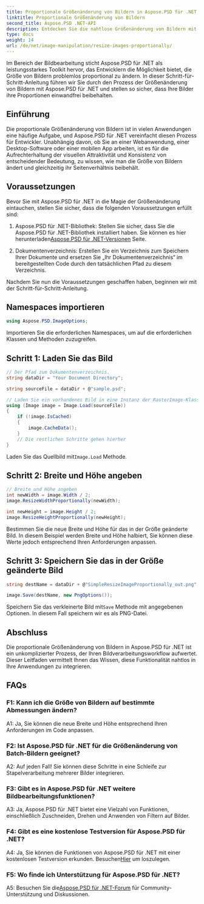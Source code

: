```yaml
---
title: Proportionale Größenänderung von Bildern in Aspose.PSD für .NET
linktitle: Proportionale Größenänderung von Bildern
second_title: Aspose.PSD .NET-API
description: Entdecken Sie die nahtlose Größenänderung von Bildern mit Aspose.PSD für .NET. Laden Sie die Bibliothek herunter, folgen Sie unserem Tutorial und erweitern Sie Ihre Bildverarbeitungsfunktionen.
type: docs
weight: 14
url: /de/net/image-manipulation/resize-images-proportionally/
---
```

Im Bereich der Bildbearbeitung sticht Aspose.PSD für .NET als leistungsstarkes Toolkit hervor, das Entwicklern die Möglichkeit bietet, die Größe von Bildern problemlos proportional zu ändern. In dieser Schritt-für-Schritt-Anleitung führen wir Sie durch den Prozess der Größenänderung von Bildern mit Aspose.PSD für .NET und stellen so sicher, dass Ihre Bilder ihre Proportionen einwandfrei beibehalten.

## Einführung

Die proportionale Größenänderung von Bildern ist in vielen Anwendungen eine häufige Aufgabe, und Aspose.PSD für .NET vereinfacht diesen Prozess für Entwickler. Unabhängig davon, ob Sie an einer Webanwendung, einer Desktop-Software oder einer mobilen App arbeiten, ist es für die Aufrechterhaltung der visuellen Attraktivität und Konsistenz von entscheidender Bedeutung, zu wissen, wie man die Größe von Bildern ändert und gleichzeitig ihr Seitenverhältnis beibehält.

## Voraussetzungen

Bevor Sie mit Aspose.PSD für .NET in die Magie der Größenänderung eintauchen, stellen Sie sicher, dass die folgenden Voraussetzungen erfüllt sind:

1.  Aspose.PSD für .NET-Bibliothek: Stellen Sie sicher, dass Sie die Aspose.PSD für .NET-Bibliothek installiert haben. Sie können es hier herunterladen[Aspose.PSD für .NET-Versionen](https://releases.aspose.com/psd/net/) Seite.

2. Dokumentenverzeichnis: Erstellen Sie ein Verzeichnis zum Speichern Ihrer Dokumente und ersetzen Sie „Ihr Dokumentenverzeichnis“ im bereitgestellten Code durch den tatsächlichen Pfad zu diesem Verzeichnis.

Nachdem Sie nun die Voraussetzungen geschaffen haben, beginnen wir mit der Schritt-für-Schritt-Anleitung.

## Namespaces importieren

```csharp
using Aspose.PSD.ImageOptions;
```

Importieren Sie die erforderlichen Namespaces, um auf die erforderlichen Klassen und Methoden zuzugreifen.

## Schritt 1: Laden Sie das Bild

```csharp
// Der Pfad zum Dokumentenverzeichnis.
string dataDir = "Your Document Directory";

string sourceFile = dataDir + @"sample.psd";

// Laden Sie ein vorhandenes Bild in eine Instanz der RasterImage-Klasse
using (Image image = Image.Load(sourceFile))
{
	if (!image.IsCached)
	{
		image.CacheData();
	}
	// Die restlichen Schritte gehen hierher
}
```

 Laden Sie das Quellbild mit`Image.Load` Methode.

## Schritt 2: Breite und Höhe angeben

```csharp
// Breite und Höhe angeben
int newWidth = image.Width / 2;
image.ResizeWidthProportionally(newWidth);

int newHeight = image.Height / 2;
image.ResizeHeightProportionally(newHeight);
```

Bestimmen Sie die neue Breite und Höhe für das in der Größe geänderte Bild. In diesem Beispiel werden Breite und Höhe halbiert, Sie können diese Werte jedoch entsprechend Ihren Anforderungen anpassen.

## Schritt 3: Speichern Sie das in der Größe geänderte Bild

```csharp
string destName = dataDir + @"SimpleResizeImageProportionally_out.png";

image.Save(destName, new PngOptions());
```

 Speichern Sie das verkleinerte Bild mit`Save` Methode mit angegebenen Optionen. In diesem Fall speichern wir es als PNG-Datei.

## Abschluss

Die proportionale Größenänderung von Bildern in Aspose.PSD für .NET ist ein unkomplizierter Prozess, der Ihren Bildverarbeitungsworkflow aufwertet. Dieser Leitfaden vermittelt Ihnen das Wissen, diese Funktionalität nahtlos in Ihre Anwendungen zu integrieren.

## FAQs

### F1: Kann ich die Größe von Bildern auf bestimmte Abmessungen ändern?

A1: Ja, Sie können die neue Breite und Höhe entsprechend Ihren Anforderungen im Code anpassen.

### F2: Ist Aspose.PSD für .NET für die Größenänderung von Batch-Bildern geeignet?

A2: Auf jeden Fall! Sie können diese Schritte in eine Schleife zur Stapelverarbeitung mehrerer Bilder integrieren.

### F3: Gibt es in Aspose.PSD für .NET weitere Bildbearbeitungsfunktionen?

A3: Ja, Aspose.PSD für .NET bietet eine Vielzahl von Funktionen, einschließlich Zuschneiden, Drehen und Anwenden von Filtern auf Bilder.

### F4: Gibt es eine kostenlose Testversion für Aspose.PSD für .NET?

 A4: Ja, Sie können die Funktionen von Aspose.PSD für .NET mit einer kostenlosen Testversion erkunden. Besuchen[Hier](https://releases.aspose.com/) um loszulegen.

### F5: Wo finde ich Unterstützung für Aspose.PSD für .NET?

 A5: Besuchen Sie die[Aspose.PSD für .NET-Forum](https://forum.aspose.com/c/psd/34) für Community-Unterstützung und Diskussionen.